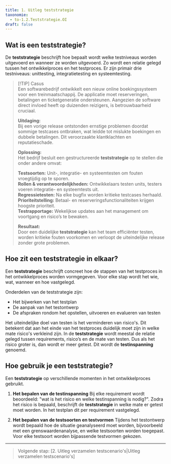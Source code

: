 ```yaml
---
title: 1. Uitleg teststrategie
taxonomie:
  - to-1.2.Teststrategie.OI
draft: false
---
```


## Wat is een teststrategie?
De **teststrategie** beschrijft hoe bepaalt wordt welke testniveaus worden uitgevoerd en wanneer ze worden uitgevoerd. Zo wordt een relatie gelegd tussen het ontwikkelproces en het testproces. Er zijn primair drie testniveaus: unittesting, integratietesting en systeemtesting. 

> [!TIP] Casus  
> Een softwarebedrijf ontwikkelt een nieuw online boekingssysteem voor een treinmaatschappij. De applicatie moet reserveringen, betalingen en ticketgeneratie ondersteunen. Aangezien de software direct invloed heeft op duizenden reizigers, is betrouwbaarheid cruciaal.
> 
> **Uitdaging:**  
> Bij een vorige release ontstonden ernstige problemen doordat sommige testcases ontbraken, wat leidde tot mislukte boekingen en dubbele betalingen. Dit veroorzaakte klantklachten en reputatieschade.
> 
> **Oplossing:**  
> Het bedrijf besluit een gestructureerde **teststrategie** op te stellen die onder andere omvat:
> 
> **Testsoorten:** Unit-, integratie- en systeemtesten om fouten vroegtijdig op te sporen.  
> **Rollen & verantwoordelijkheden:** Ontwikkelaars testen units, testers voeren integratie- en systeemtests uit.  
> **Regressietesten:** Na elke bugfix worden kritieke testcases herhaald.  
> **Prioriteitstelling:** Betaal- en reserveringsfunctionaliteiten krijgen hoogste prioriteit.  
> **Testrapportage:** Wekelijkse updates aan het management om voortgang en risico’s te bewaken.  
>  
> **Resultaat:**  
> Door een duidelijke **teststrategie** kan het team efficiënter testen, worden kritieke fouten voorkomen en verloopt de uiteindelijke release zonder grote problemen.

## Hoe zit een teststrategie in elkaar?
Een **teststrategie** beschrijft concreet hoe de stappen van het testproces in het ontwikkelproces worden vormgegeven. Voor elke stap wordt het wie, wat, wanneer en hoe vastgelegd.

Onderdelen van de teststrategie zijn: 
- Het bijwerken van het testplan
- De aanpak van het testontwerp
- De afspraken rondom het opstellen, uitvoeren en evalueren van testen

Het uiteindelijke doel van testen is het verminderen van risico's. Dit betekent dat aan het einde van het testproces duidelijk moet zijn in welke mate risico's verkleind zijn.
In de **teststrategie** wordt meestal de relatie gelegd tussen requirements, risico’s en de mate van testen. Dus als het risico groter is, dan wordt er meer getest. Dit wordt de **testinspanning** genoemd.

## Hoe gebruik je een teststrategie?
Een **teststrategie** op verschillende momenten in het ontwikkelproces gebruikt.

1. **Het bepalen van de testinspanning**
Bij elke requirement wordt beoordeeld: "wat is het risico en welke testinspanning is nodig?". Zodra het risico is bepaald, beschrijft de **teststrategie** in welke mate er getest moet worden. In het testplan dit per requirement vastgelegd.

2. **Het bepalen van de testsoorten en testvormen**
Tijdens het testontwerp wordt bepaald hoe de situatie geanalyseerd moet worden, bijvoorbeeld met een grenswaardenanalyse, en welke testsoorten worden toegepast. Voor elke testsoort worden bijpassende testvormen gekozen.

---

> Volgende stap: [2. Uitleg verzamelen testscenario's|Uitleg verzamelen testscenario's]
